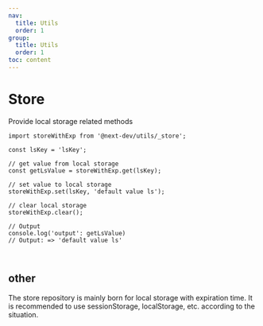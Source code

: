 ```yaml
---
nav:
  title: Utils
  order: 1
group:
  title: Utils
  order: 1
toc: content
---
```


# Store

Provide local storage related methods

```tsx | pure
import storeWithExp from '@next-dev/utils/_store';

const lsKey = 'lsKey';

// get value from local storage
const getLsValue = storeWithExp.get(lsKey);

// set value to local storage
storeWithExp.set(lsKey, 'default value ls');

// clear local storage
storeWithExp.clear();

// Output
console.log('output': getLsValue)
// Output: => 'default value ls'

```

<code src='./demo.tsx'> </code>

## other

The store repository is mainly born for local storage with expiration time. It is recommended to use sessionStorage, localStorage, etc. according to the situation.
